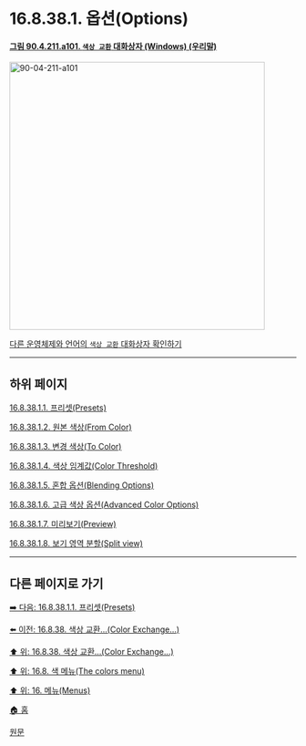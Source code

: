 # 16.8.38.1. 옵션(Options)

<a id="90-04-211-a101"></a>

#### [그림 90.4.211.a101. `색상 교환` 대화상자 (Windows) (우리말)](./90-04-0211-color_exchange.md#90-04-211-a101)
<img width="448" height="470" alt="90-04-211-a101" src="https://github.com/user-attachments/assets/1343c15f-811d-4703-b8aa-e68a357e3c83" />

[다른 운영체제와 언어의 `색상 교환` 대화상자 확인하기](./90-04-0211-color_exchange.md#90-04-211-a102)

***

## 하위 페이지

[16.8.38.1.1. 프리셋(Presets)](./16-08-38-01-01-presets.md)

[16.8.38.1.2. 원본 색상(From Color)](./16-08-38-01-02-from_color.md)

[16.8.38.1.3. 변경 색상(To Color)](./16-08-38-01-03-to_color.md)

[16.8.38.1.4. 색상 임계값(Color Threshold)](./16-08-38-01-04-color_threshold.md)

[16.8.38.1.5. 혼합 옵션(Blending Options)](./16-08-38-01-05-blending_options.md)

[16.8.38.1.6. 고급 색상 옵션(Advanced Color Options)](./16-08-38-01-06-advanced_color_options.md)

[16.8.38.1.7. 미리보기(Preview)](./16-08-38-01-07-preview.md)

[16.8.38.1.8. 보기 영역 분할(Split view)](./16-08-38-01-08-split_view.md)

***

## 다른 페이지로 가기

[➡️ 다음: 16.8.38.1.1. 프리셋(Presets)](./16-08-38-01-01-presets.md)

[⬅️ 이전: 16.8.38. 색상 교환…(Color Exchange…)](./16-08-38-00-color-exchange.md)

[⬆️ 위: 16.8.38. 색상 교환…(Color Exchange…)](./16-08-38-00-color-exchange.md)

[⬆️ 위: 16.8. 색 메뉴(The colors menu)](./16-08-00-the-colors-menu.md)

[⬆️ 위: 16. 메뉴(Menus)](./16-00-menus.md)

[🏠 홈](./00-home.md)

[원문](https://docs.gimp.org/2.10/ko/gimp-filter-color-exchange.html#idm33137)